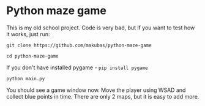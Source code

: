 # Python maze game

This is my old school project. Code is very bad, but if you want to test how it works, just run:

`git clone https://github.com/makubas/python-maze-game`

`cd python-maze-game`

If you don't have installed pygame - `pip install pygame`

`python main.py`

You should see a game window now. Move the player using WSAD and collect blue points in time.
There are only 2 maps, but it is easy to add more.
